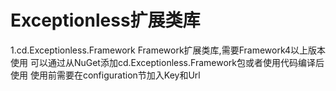 # Exceptionless扩展类库
1.cd.Exceptionless.Framework Framework扩展类库,需要Framework4以上版本使用
可以通过从NuGet添加cd.Exceptionless.Framework包或者使用代码编译后使用
使用前需要在configuration节加入Key和Url
<configuration>
	<configSections>
		<section name="exceptionless" type="Exceptionless.ExceptionlessSection, Exceptionless.Extras" />
	</configSections>
	<appSettings>
		<add key="Exceptionless:ServerUrl" value="如果不是本地部署请注释"/>
	</appSettings>
	<exceptionless apiKey="Youkey" />
</configuration>
